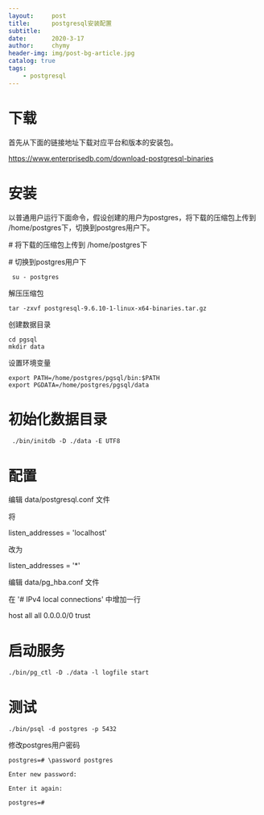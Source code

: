 ```yaml
---
layout:     post
title:      postgresql安装配置
subtitle:   
date:       2020-3-17
author:     chymy
header-img: img/post-bg-article.jpg
catalog: true
tags:
    - postgresql
---
```


# **下载**

首先从下面的链接地址下载对应平台和版本的安装包。

https://www.enterprisedb.com/download-postgresql-binaries

# **安装**

 以普通用户运行下面命令，假设创建的用户为postgres，将下载的压缩包上传到 /home/postgres下，切换到postgres用户下。

\# 将下载的压缩包上传到 /home/postgres下

\# 切换到postgres用户下

```shell
 su - postgres
```

解压压缩包

```shell
tar -zxvf postgresql-9.6.10-1-linux-x64-binaries.tar.gz
```

创建数据目录

```shell
cd pgsql
mkdir data
```

设置环境变量

```shell
export PATH=/home/postgres/pgsql/bin:$PATH
export PGDATA=/home/postgres/pgsql/data
```

# **初始化数据目录**

```shell
 ./bin/initdb -D ./data -E UTF8 
```

# **配置**

编辑 data/postgresql.conf 文件

将

listen_addresses = 'localhost'

改为

listen_addresses = '*'

编辑 data/pg_hba.conf 文件

在 '# IPv4 local connections' 中增加一行

host    all             all             0.0.0.0/0            trust

# **启动服务**

 ```shell
./bin/pg_ctl -D ./data -l logfile start
 ```

# **测试**

```shell
./bin/psql -d postgres -p 5432
```

修改postgres用户密码

```shell
postgres=# \password postgres

Enter new password:

Enter it again:

postgres=#

```


 

